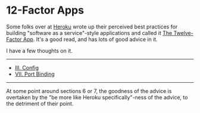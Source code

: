 # 12-Factor Apps

Some folks over at [Heroku](http://heroku.com/) wrote up their perceived best
practices for building "software as a service"-style applications and called
it [The Twelve-Factor App](http://www.12factor.net). It's a good read, and has
lots of good advice in it.

I have a few thoughts on it.

-----

* [III. Config](3-config)
* [VII. Port Binding](7-port-binding)

-----

At some point around sections 6 or 7, the goodness of the advice is overtaken
by the "be more like Heroku specifically"-ness of the advice, to the detriment
of their point.
